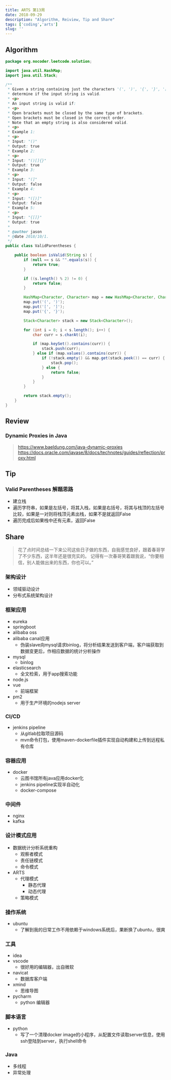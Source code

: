 ```yaml
---
title: ARTS 第13周
date: 2018-09-29
description: "Algorithm, Reiview, Tip and Share"
tags: ['coding','arts']
slug: ''
---
```


## Algorithm

```java
package org.nocoder.leetcode.solution;

import java.util.HashMap;
import java.util.Stack;

/**
 * Given a string containing just the characters '(', ')', '{', '}', '[' and ']',
 * determine if the input string is valid.
 * <p>
 * An input string is valid if:
 * <p>
 * Open brackets must be closed by the same type of brackets.
 * Open brackets must be closed in the correct order.
 * Note that an empty string is also considered valid.
 * <p>
 * Example 1:
 * <p>
 * Input: "()"
 * Output: true
 * Example 2:
 * <p>
 * Input: "()[]{}"
 * Output: true
 * Example 3:
 * <p>
 * Input: "(]"
 * Output: false
 * Example 4:
 * <p>
 * Input: "([)]"
 * Output: false
 * Example 5:
 * <p>
 * Input: "{[]}"
 * Output: true
 *
 * @author jason
 * @date 2018/10/1.
 */
public class ValidParentheses {

    public boolean isValid(String s) {
        if (null == s && "".equals(s)) {
            return true;
        }

        if ((s.length() % 2) != 0) {
            return false;
        }

        HashMap<Character, Character> map = new HashMap<Character, Character>();
        map.put('(', ')');
        map.put('[', ']');
        map.put('{', '}');

        Stack<Character> stack = new Stack<Character>();

        for (int i = 0; i < s.length(); i++) {
            char curr = s.charAt(i);

            if (map.keySet().contains(curr)) {
                stack.push(curr);
            } else if (map.values().contains(curr)) {
                if (!stack.empty() && map.get(stack.peek()) == curr) {
                    stack.pop();
                } else {
                    return false;
                }
            }
        }

        return stack.empty();
    }
}

```


## Review

### Dynamic Proxies in Java

> https://www.baeldung.com/java-dynamic-proxies
> https://docs.oracle.com/javase/8/docs/technotes/guides/reflection/proxy.html


## Tip

### Valid Parentheses 解题思路

- 建立栈
- 遍历字符串，如果是左括号，将其入栈，如果是右括号，将其与栈顶的左括号比较，如果是一对则将栈顶元素出栈，如果不是就返回False
- 遍历完成后如果栈中还有元素，返回False


## Share

> 花了点时间总结一下来公司这些日子做的东西，自我感觉良好，跟着春哥学了不少东西，这半年还是很充实的。
> 记得有一次春哥笑着跟我说，“你要相信，别人能做出来的东西，你也可以。”

### 架构设计

- 领域驱动设计
- 分布式系统架构设计

### 框架应用

- eureka
- springboot
- alibaba oss
- alibaba canal应用
  - 伪装slave向mysql请求binlog，将分析结果发送到客户端，客户端获取到数据变更后，作相应数据的统计分析操作
- mysql
  - binlog
- elasticsearch
  - 全文检索，用于app搜索功能
- node.js
- vue
  - 前端框架
- pm2
  - 用于生产环境的nodejs server

### CI/CD

- jenkins pipeline
  - 从gitlab拉取项目源码
  - mvn命令打包，使用maven-dockerfile插件实现自动构建和上传到远程私有仓库

### 容器应用

- docker
  - 云图书馆所有java应用docker化
  - jenkins pipeline实现半自动化
  - docker-compose

### 中间件

- nginx
- kafka

### 设计模式应用

- 数据统计分析系统重构
  - 观察者模式
  - 责任链模式
  - 命令模式
- ARTS
  - 代理模式
    - 静态代理
    - 动态代理
  - 策略模式


### 操作系统

- ubuntu
  - 了解到我的日常工作不用依赖于windows系统后，果断换了ubuntu，很爽

### 工具

- idea
- vscode 
  - 很好用的编辑器，出自微软
- navicat
  - 数据库客户端
- xmind
  - 思维导图
- pycharm
  - python 编辑器


### 脚本语言

- python 
  - 写了一个清理docker image的小程序，从配置文件读取server信息，使用ssh登陆到server，执行shell命令

### Java

- 多线程
- 异常处理